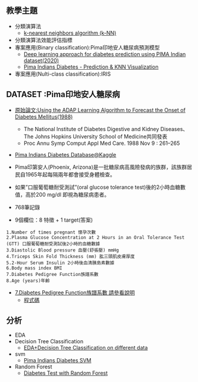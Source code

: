 ## 教學主題
- 分類演算法
  - [k-nearest neighbors algorithm (k-NN)](https://en.wikipedia.org/wiki/K-nearest_neighbors_algorithm)
- 分類演算法效能評估指標
- 專案應用(Binary classification):Pima印地安人糖尿病預測模型
  - [Deep learning approach for diabetes prediction using PIMA Indian dataset(2020)](https://www.ncbi.nlm.nih.gov/pmc/articles/PMC7270283/) 
  - [Pima Indians Diabetes - Prediction & KNN Visualization](https://towardsdatascience.com/pima-indians-diabetes-prediction-knn-visualization-5527c154afff)
- 專案應用(Nulti-class classification):IRIS


## DATASET :Pima印地安人糖尿病
- [原始論文:Using the ADAP Learning Algorithm to Forecast the Onset of Diabetes Mellitus(1988)](https://www.ncbi.nlm.nih.gov/pmc/articles/PMC2245318/)
  - The National Institute of Diabetes Digestive and Kidney Diseases、The Johns Hopkins University School of Medicine共同發表
  - Proc Annu Symp Comput Appl Med Care. 1988 Nov 9 : 261–265
- [Pima Indians Diabetes Database@Kaggle](https://www.kaggle.com/datasets/uciml/pima-indians-diabetes-database)  

- Pima印第安人(Phoenix, Arizona)是一批糖尿病高風險發病的族群，該族群居民自1965年起每隔兩年都會接受身體檢查。
- 如果”口服葡萄糖耐受測試”(oral glucose tolerance test)後的2小時血糖數值，高於200 mg/dl 即視為糖尿病患者。
- 768筆記錄
- 9個欄位：8 特徵 + 1 target(答案)
```
1.Number of times pregnant 懷孕次數
2.Plasma Glucose Concentration at 2 Hours in an Oral Tolerance Test (GTT) 口服葡萄糖耐受測試後2小時的血糖數據
3.Diastolic Blood pressure 血壓(舒張壓) mmHg
4.Triceps Skin Fold Thickness (mm) 肱三頭肌皮膚厚度
5.2-Hour Serum Insulin 2小時後血清胰島素數據
6.Body mass index BMI
7.Diabetes Pedigree Function族譜系數
8.Age (years)年齡
```
- [7.Diabetes Pedigree Function族譜系數 請參看說明](https://ithelp.ithome.com.tw/m/articles/10263714)
  - [程式碼](https://github.com/neoCaffe/SkLearnPractice) 


## 分析
- EDA
- Decision Tree Classification
  - [EDA+Decision Tree Classification on different data](https://www.kaggle.com/code/jasleensondhi/eda-decision-tree-classification-on-different-data) 
- svm
  - [Pima Indians Diabetes SVM](https://www.kaggle.com/code/baiazid/pima-indians-diabetes-svm/notebook) 
- Random Forest
  - [Diabetes Test with Random Forest](https://www.kaggle.com/code/abdallahhassan22/diabetes-test-with-random-forest) 
